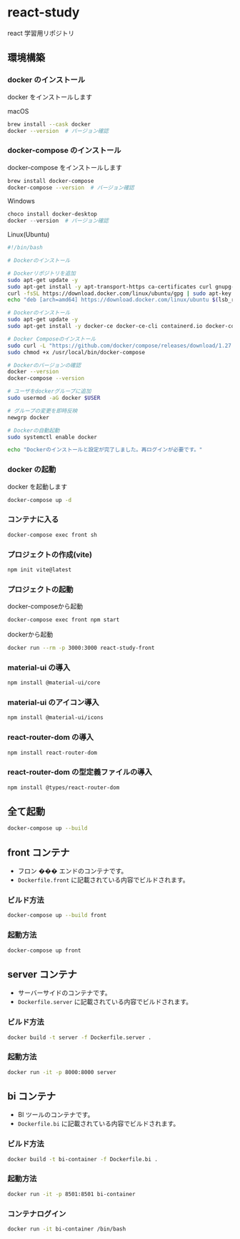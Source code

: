 # react-study

react 学習用リポジトリ

## 環境構築

### docker のインストール

docker をインストールします

<detail>
<summary>macOS</summary>

```zsh
brew install --cask docker
docker --version  # バージョン確認
```

### docker-compose のインストール

docker-compose をインストールします

```zsh
brew install docker-compose
docker-compose --version  # バージョン確認
```

</detail>

<detail>
<summary>Windows</summary>

```powershell
choco install docker-desktop
docker --version  # バージョン確認
```

</detail>

<detail>
<summary>Linux(Ubuntu)</summary>

```bash
#!/bin/bash

# Dockerのインストール

# Dockerリポジトリを追加
sudo apt-get update -y
sudo apt-get install -y apt-transport-https ca-certificates curl gnupg-agent software-properties-common
curl -fsSL https://download.docker.com/linux/ubuntu/gpg | sudo apt-key add -
echo "deb [arch=amd64] https://download.docker.com/linux/ubuntu $(lsb_release -cs) stable" | sudo tee /etc/apt/sources.list.d/docker.list > /dev/null

# Dockerのインストール
sudo apt-get update -y
sudo apt-get install -y docker-ce docker-ce-cli containerd.io docker-compose-plugin

# Docker Composeのインストール
sudo curl -L "https://github.com/docker/compose/releases/download/1.27.4/docker-compose-$(uname -s)-$(uname -m)" -o /usr/local/bin/docker-compose
sudo chmod +x /usr/local/bin/docker-compose

# Dockerのバージョンの確認
docker --version
docker-compose --version

# ユーザをdockerグループに追加
sudo usermod -aG docker $USER

# グループの変更を即時反映
newgrp docker

# Dockerの自動起動
sudo systemctl enable docker

echo "Dockerのインストールと設定が完了しました。再ログインが必要です。"
```

</detail>

### docker の起動

docker を起動します

```zsh
docker-compose up -d
```

### コンテナに入る

```zsh
docker-compose exec front sh
```

### プロジェクトの作成(vite)

```zsh
npm init vite@latest
```

### プロジェクトの起動

<detail>
<summary>docker-composeから起動</summary>

```zsh
docker-compose exec front npm start
```

</detail>

<detail>
<summary>dockerから起動</summary>

```zsh
docker run --rm -p 3000:3000 react-study-front
```

### material-ui の導入

```zsh
npm install @material-ui/core
```

### material-ui のアイコン導入

```zsh
npm install @material-ui/icons
```

### react-router-dom の導入

```zsh
npm install react-router-dom
```

### react-router-dom の型定義ファイルの導入

```zsh
npm install @types/react-router-dom
```

## 全て起動

```zsh
docker-compose up --build
```

## front コンテナ

- フロン ��� エンドのコンテナです。
- `Dockerfile.front` に記載されている内容でビルドされます。

### ビルド方法

```bash
docker-compose up --build front
```

### 起動方法

```bash
docker-compose up front
```

## server コンテナ

- サーバーサイドのコンテナです。
- `Dockerfile.server` に記載されている内容でビルドされます。

### ビルド方法

```bash
docker build -t server -f Dockerfile.server .
```

### 起動方法

```bash
docker run -it -p 8000:8000 server
```

## bi コンテナ

- BI ツールのコンテナです。
- `Dockerfile.bi` に記載されている内容でビルドされます。

### ビルド方法

```bash
docker build -t bi-container -f Dockerfile.bi .
```

### 起動方法

```bash
docker run -it -p 8501:8501 bi-container
```

### コンテナログイン

```bash
docker run -it bi-container /bin/bash
```
